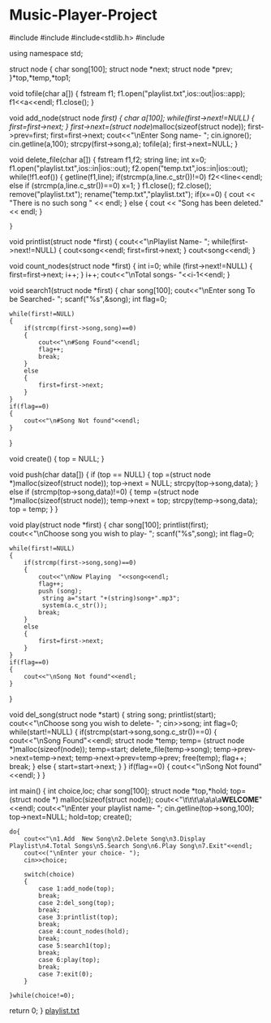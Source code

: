 # Music-Player-Project

#include<iostream>
#include<string>
#include<stdlib.h>
#include<fstream>

using namespace std;

struct node
{
    char song[100];
    struct node *next;
    struct node *prev;
}*top,*temp,*top1;

void tofile(char a[])
{
    fstream f1;
    f1.open("playlist.txt",ios::out|ios::app);
    f1<<a<<endl;
    f1.close();
}

void add_node(struct node *first)
    {
    char a[100];
    while(first->next!=NULL)
    {
        first=first->next;
    }
    first->next=(struct node*)malloc(sizeof(struct node));
    first->prev=first;
    first=first->next;
    cout<<"\nEnter Song name-  ";
	cin.ignore();
    cin.getline(a,100);
    strcpy(first->song,a);
    tofile(a);
    first->next=NULL;
}

void delete_file(char a[])
{
    fstream f1,f2;
    string line;
    int x=0;
    f1.open("playlist.txt",ios::in|ios::out);
    f2.open("temp.txt",ios::in|ios::out);
    while(!f1.eof())
    {
        getline(f1,line);
        if(strcmp(a,line.c_str())!=0)
        f2<<line<<endl;
        else if (strcmp(a,line.c_str())==0)
        x=1;
    }
   f1.close();
   f2.close();
    remove("playlist.txt");
    rename("temp.txt","playlist.txt");
    if(x==0)
        {
        cout << "There is no such song " << endl;
        }
    else
        {
        cout << "Song has been deleted." << endl;
        }
	
    }

void printlist(struct node *first)
{
    cout<<"\nPlaylist Name- ";
    while(first->next!=NULL)
    {
        cout<<first->song<<endl;
        first=first->next;
    }
    cout<<first->song<<endl;
}

void count_nodes(struct node *first)
{
    int i=0;
    while (first->next!=NULL)
    {
        first=first->next;
        i++;
    }
    i++;
    cout<<"\nTotal songs-  "<<i-1<<endl;
}


void search1(struct node *first)
{
    char song[100];
    cout<<"\nEnter song To be Searched- ";
    scanf("%s",&song);
    int flag=0;

    while(first!=NULL)
    {
        if(strcmp(first->song,song)==0)
        {
            cout<<"\n#Song Found"<<endl;
            flag++;
            break;
        }
        else
        {
            first=first->next;
        }
    }
    if(flag==0)
    {
        cout<<"\n#Song Not found"<<endl;
    }
}

void create()
{
    top = NULL;
}

void push(char data[])
{
    if (top == NULL)
    {
        top =(struct node *)malloc(sizeof(struct node));
        top->next = NULL;
        strcpy(top->song,data);
    }
    else if (strcmp(top->song,data)!=0)
    {
        temp =(struct node *)malloc(sizeof(struct node));
        temp->next = top;
        strcpy(temp->song,data);
        top = temp;
    }
}


void play(struct node *first)
{
    char song[100];
    printlist(first);
    cout<<"\nChoose song you wish to play- ";
    scanf("%s",song);
    int flag=0;

    while(first!=NULL)
    {
        if(strcmp(first->song,song)==0)
        {
            cout<<"\nNow Playing  "<<song<<endl;
            flag++;
            push (song);
			 string a="start "+(string)song+".mp3";
			 system(a.c_str());
            break;
        }
        else
        {
            first=first->next;
        }
    }
    if(flag==0)
    {
        cout<<"\nSong Not found"<<endl;
    }
}


void del_song(struct node *start)
{
    string song;
    printlist(start);
    cout<<"\nChoose song you wish to delete- ";
    cin>>song;
    int flag=0;
    while(start!=NULL)
    {
		if(strcmp(start->song,song.c_str())==0)
        {
            cout<<"\nSong Found"<<endl;
            struct node *temp;
            temp= (struct node *)malloc(sizeof(node));
            temp=start;
            delete_file(temp->song);
            temp->prev->next=temp->next;
            temp->next->prev=temp->prev;
            free(temp);
            flag++;
            break;
        }
        else
        {
            start=start->next;
        }
    }
    if(flag==0)
    {
        cout<<"\nSong Not found"<<endl;
    }
}



int main()
{
    int choice,loc;
    char song[100];
    struct node *top,*hold;
    top=(struct node *) malloc(sizeof(struct node));
    cout<<"\t\t\t\a\a\a\a**WELCOME**"<<endl;
    cout<<"\nEnter your playlist name-  ";
    cin.getline(top->song,100);
    top->next=NULL;
    hold=top;
    create();

    do{
        cout<<"\n1.Add  New Song\n2.Delete Song\n3.Display Playlist\n4.Total Songs\n5.Search Song\n6.Play Song\n7.Exit"<<endl;
        cout<<("\nEnter your choice- ");
        cin>>choice;

        switch(choice)
        {
            case 1:add_node(top);
            break;
            case 2:del_song(top);
            break;
            case 3:printlist(top);
            break;
            case 4:count_nodes(hold);
            break;
            case 5:search1(top);
            break;
            case 6:play(top);
            break;
            case 7:exit(0);
        }

    }while(choice!=0);
return 0;
}
[playlist.txt](https://github.com/Swati-gupta130/Music-Player-Project/files/6487615/playlist.txt)
